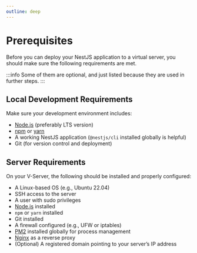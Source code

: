 ```yaml
---
outline: deep
---
```


# Prerequisites

Before you can deploy your NestJS application to a virtual server,
you should make sure the following requirements are met.

:::info
Some of them are optional, and just listed because they are used in further steps.
:::

## Local Development Requirements

Make sure your development environment includes:
- [Node.js](https://nodejs.org/) (preferably LTS version)
- [npm](https://www.npmjs.com/) or [yarn](https://yarnpkg.com/)
- A working NestJS application (`@nestjs/cli` installed globally is helpful)
- Git (for version control and deployment)


## Server Requirements

On your V-Server, the following should be installed and properly configured:

- A Linux-based OS (e.g., Ubuntu 22.04)
- SSH access to the server
- A user with sudo privileges
- [Node.js](https://nodejs.org/) installed
- `npm` or `yarn` installed
- Git installed
- A firewall configured (e.g., UFW or iptables)
- [PM2](https://pm2.keymetrics.io/) installed globally for process management
- [Nginx](https://nginx.org/) as a reverse proxy
- (Optional) A registered domain pointing to your server’s IP address
